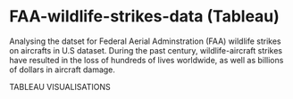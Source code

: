 # FAA-wildlife-strikes-data (Tableau)
Analysing the datset for Federal Aerial Adminstration (FAA) wildlife strikes on aircrafts  in U.S dataset.
During the past century, wildlife-aircraft strikes have resulted in the loss of hundreds of lives worldwide, as well as billions of dollars in aircraft damage. 


TABLEAU VISUALISATIONS
